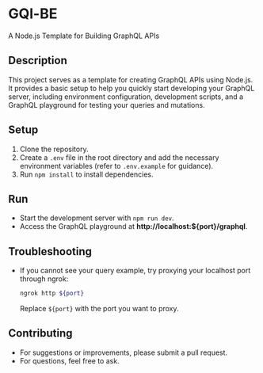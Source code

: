 # GQl-BE 
A Node.js Template for Building GraphQL APIs

## Description

This project serves as a template for creating GraphQL APIs using Node.js. It provides a basic setup to help you quickly start developing your GraphQL server, including environment configuration, development scripts, and a GraphQL playground for testing your queries and mutations.

## Setup

1. Clone the repository.
2. Create a `.env` file in the root directory and add the necessary environment variables (refer to `.env.example` for guidance).
3. Run `npm install` to install dependencies.

## Run

- Start the development server with `npm run dev`.
- Access the GraphQL playground at **http://localhost:${port}/graphql**.

## Troubleshooting

- If you cannot see your query example, try proxying your localhost port through ngrok:
  ```bash
  ngrok http ${port}
  ```
  Replace `${port}` with the port you want to proxy.

## Contributing

- For suggestions or improvements, please submit a pull request.
- For questions, feel free to ask.